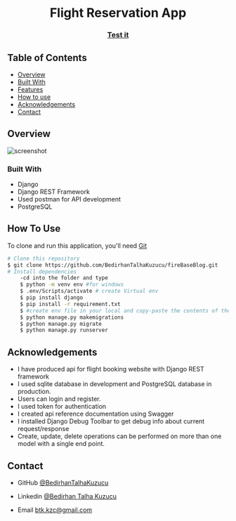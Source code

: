 

<h1 align="center">Flight Reservation App </h1>


<div align="center">
  <h3>
    <a href="https://flight-reservation-app-django.herokuapp.com/swagger/">
      Test it
    </a>
    
 
  </h3>
</div>

<!-- TABLE OF CONTENTS -->

## Table of Contents

- [Overview](#overview)
- [Built With](#built-with)
- [Features](#features)
- [How to use](#how-to-use)
- [Acknowledgements](#acknowledgements)
- [Contact](#contact)

<!-- OVERVIEW -->

## Overview

![screenshot](https://github.com/BedirhanTalhaKuzucu/FlightReservationApp/blob/main/G%C4%B1fProject.gif)

### Built With

<!-- This section should list any major frameworks that you built your project using. Here are a few examples.-->

- Django
- Django REST Framework
- Used postman for API development
- PostgreSQL

## How To Use

<!-- This is an example, please update according to your application -->

To clone and run this application, you'll need [Git](https://git-scm.com) 
```bash
# Clone this repository
$ git clone https://github.com/BedirhanTalhaKuzucu/fireBaseBlog.git
# Install dependencies
    -cd into the folder and type
    $ python -m venv env #for windows  
    $ .env/Scripts/activate # create Virtual env
    $ pip install django
    $ pip install -r requirement.txt
    $ #create env file in your local and copy-paste the contents of the backend.env file in the repo into your env file
    $ python manage.py makemigrations
    $ python manage.py migrate
    $ python manage.py runserver
```

## Acknowledgements
- I have produced api for flight booking website with Django REST framework
- I used sqlite database in development and PostgreSQL database in production.
- Users can login and register.
- I used token for authentication
- I created api reference documentation using Swagger
- I installed Django Debug Toolbar to get debug info about current request/response
- Create, update, delete operations can be performed on more than one model with a single end point.

## Contact

- GitHub [@BedirhanTalhaKuzucu](https://github.com/BedirhanTalhaKuzucu)

- Linkedin [@Bedirhan Talha Kuzucu ](https://www.linkedin.com/in/bedirhan-talha-kuzucu-ab3099225/)
- Email btk.kzc@gmail.com
